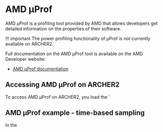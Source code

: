 # AMD &mu;Prof

AMD &mu;Prof is a profiling tool provided by AMD that allows developers get detailed information
on the properties of their software.

!!! important
    The power profiling functionality of &mu;Prof is not currently available on ARCHER2.

Full documentation on the AMD &mu;Prof tool is available on the AMD Developer website:

- [AMD &mu;Prof documentation](https://developer.amd.com/amd-uprof/)

## Accessing AMD &mu;Prof on ARCHER2

To access AMD &mu;Prof on ARCHER2, you load the `

## AMD &mu;Prof example - time-based sampling

In the 